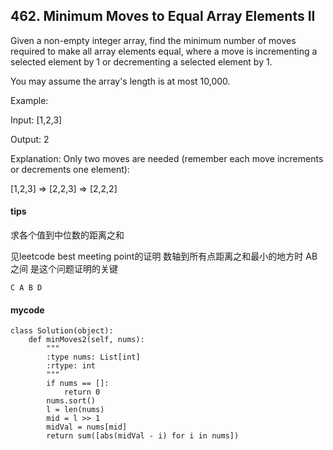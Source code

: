 ## 462. Minimum Moves to Equal Array Elements II
Given a non-empty integer array, find the minimum number of moves required to make all array elements equal, where a move is incrementing a selected element by 1 or decrementing a selected element by 1.

You may assume the array's length is at most 10,000.

Example:

Input:
[1,2,3]

Output:
2

Explanation:
Only two moves are needed (remember each move increments or decrements one element):

[1,2,3]  =>  [2,2,3]  =>  [2,2,2]

#### tips
求各个值到中位数的距离之和

见leetcode best meeting point的证明  数轴到所有点距离之和最小的地方时 AB之间 是这个问题证明的关键

```
C A B D
```
#### mycode

```
class Solution(object):
    def minMoves2(self, nums):
        """
        :type nums: List[int]
        :rtype: int
        """
        if nums == []:
            return 0
        nums.sort()
        l = len(nums)
        mid = l >> 1
        midVal = nums[mid]
        return sum([abs(midVal - i) for i in nums])
```
